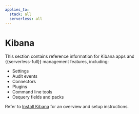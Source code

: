 ```yaml
---
applies_to:
  stack: all
  serverless: all
---
```

# Kibana

This section contains reference information for Kibana apps and {{serverless-full}} management features, including:

* Settings
* Audit events
* Connectors
* Plugins
* Command line tools
* Osquery fields and packs

Refer to [Install Kibana](docs-content://deploy-manage/deploy/self-managed/install-kibana.md) for an overview and setup instructions.
